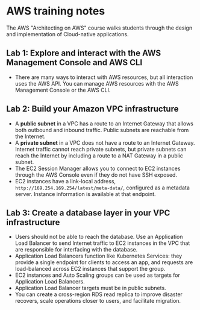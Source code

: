 # AWS training notes

The AWS "Architecting on AWS" course walks students through the design and
implementation of Cloud-native applications.

## Lab 1: Explore and interact with the AWS Management Console and AWS CLI

* There are many ways to interact with AWS resources, but all interaction uses
the AWS API. You can manage AWS resources with the AWS Management Console or
the AWS CLI.

## Lab 2: Build your Amazon VPC infrastructure

* A **public subnet** in a VPC has a route to an Internet Gateway that allows
both outbound and inbound traffic. Public subnets are reachable from the
Internet.
* A **private subnet** in a VPC does not have a route to an Internet Gateway.
Internet traffic cannot reach private subnets, but private subnets can reach
the Internet by including a route to a NAT Gateway in a public subnet.
* The EC2 Session Manager allows you to connect to EC2 instances through the
AWS Console even if they do not have SSH exposed.
* EC2 instances have a link-local address, `http://169.254.169.254/latest/meta-data/`,
configured as a metadata server. Instance information is available at that
endpoint.

## Lab 3: Create a database layer in your VPC infrastructure

* Users should not be able to reach the database. Use an Application Load
Balancer to send Internet traffic to EC2 instances in the VPC that are
responsible for interfacing with the database.
* Application Load Balancers function like Kubernetes Services: they provide a
single endpoint for clients to access an app, and requests are load-balanced
across EC2 instances that support the group.
* EC2 instances and Auto Scaling groups can be used as targets for Application
Load Balancers.
* Application Load Balancer targets must be in public subnets.
* You can create a cross-region RDS read replica to improve disaster recovers,
scale operations closer to users, and facilitate migration.
